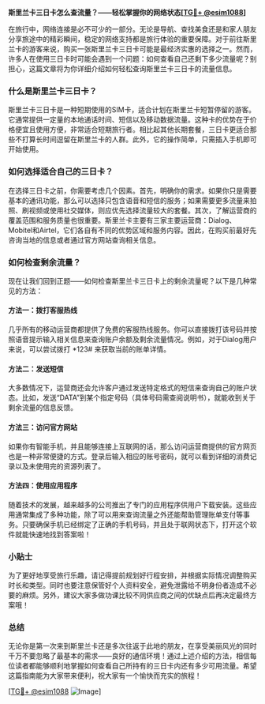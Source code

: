 **斯里兰卡三日卡怎么查流量？——轻松掌握你的网络状态[[TG💪+ @esim1088](https://t.me/s/esim1088)]**

在旅行中，网络连接是必不可少的一部分。无论是导航、查找美食还是和家人朋友分享旅途中的精彩瞬间，稳定的网络支持都是旅行体验的重要保障。对于前往斯里兰卡的游客来说，购买一张斯里兰卡三日卡可能是最经济实惠的选择之一。然而，许多人在使用三日卡时可能会遇到一个问题：如何查看自己还剩下多少流量呢？别担心，这篇文章将为你详细介绍如何轻松查询斯里兰卡三日卡的流量信息。

### 什么是斯里兰卡三日卡？

斯里兰卡三日卡是一种短期使用的SIM卡，适合计划在斯里兰卡短暂停留的游客。它通常提供一定量的本地通话时间、短信以及移动数据流量。这种卡的优势在于价格便宜且使用方便，非常适合短期旅行者。相比起其他长期套餐，三日卡更适合那些不打算长时间逗留在斯里兰卡的人群。此外，它的操作简单，只需插入手机即可开始使用。

### 如何选择适合自己的三日卡？

在选择三日卡之前，你需要考虑几个因素。首先，明确你的需求。如果你只是需要基本的通讯功能，那么可以选择只包含语音和短信的服务；如果需要更多流量来拍照、刷视频或使用社交媒体，则应优先选择流量较大的套餐。其次，了解运营商的覆盖范围和服务质量也很重要。斯里兰卡主要有三家主要运营商：Dialog、Mobitel和Airtel，它们各自有不同的优势区域和服务内容。因此，在购买前最好先咨询当地的信息或者通过官方网站查询相关信息。

### 如何检查剩余流量？

现在让我们回到正题——如何检查斯里兰卡三日卡上的剩余流量呢？以下是几种常见的方法：

#### 方法一：拨打客服热线

几乎所有的移动运营商都提供了免费的客服热线服务。你可以直接拨打该号码并按照语音提示输入相关信息来查询账户余额及剩余流量情况。例如，对于Dialog用户来说，可以尝试拨打 *123# 来获取当前的账单详情。

#### 方法二：发送短信

大多数情况下，运营商还会允许客户通过发送特定格式的短信来查询自己的账户状态。比如，发送“DATA”到某个指定号码（具体号码需查阅说明书），就能收到关于剩余流量的信息反馈。

#### 方法三：访问官方网站

如果你有智能手机，并且能够连接上互联网的话，那么访问运营商提供的官方网页也是一种非常便捷的方式。登录后输入相应的账号密码，就可以看到详细的消费记录以及未使用完的资源列表了。

#### 方法四：使用应用程序

随着技术的发展，越来越多的公司推出了专门的应用程序供用户下载安装。这些应用通常集成了多种功能，除了可以用来查询流量之外还能帮助管理账单支付等事务。只要确保手机已经绑定了正确的手机号码，并且处于联网状态下，打开这个软件就能快速地找到答案啦！

### 小贴士

为了更好地享受旅行乐趣，请记得提前规划好行程安排，并根据实际情况调整购买时长和类型。同时也要注意保管好个人资料安全，避免泄露给不明身份者造成不必要的麻烦。另外，建议大家多做功课比较不同供应商之间的优缺点后再决定最终方案哦！

### 总结

无论你是第一次来到斯里兰卡还是多次往返于此地的朋友，在享受美丽风光的同时千万不要忽略了最基本的需求——良好的通信环境！通过上述介绍的方法，相信每位读者都能够顺利地掌握如何查看自己所持有的三日卡内还有多少可用流量。希望这篇指南能为大家带来便利，祝大家有一个愉快而充实的旅程！

[[TG💪+ @esim1088](https://t.me/s/esim1088) ![Image](https://i.postimg.cc/4NQfJmqS/Snipaste-2025-05-13-00-14-12.png)]